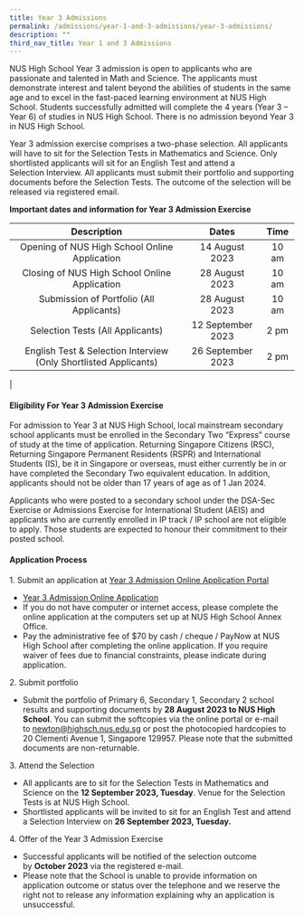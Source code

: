 ```yaml
---
title: Year 3 Admissions
permalink: /admissions/year-1-and-3-admissions/year-3-admissions/
description: ""
third_nav_title: Year 1 and 3 Admissions
---
```

NUS High School Year 3 admission is open to applicants who are passionate and talented in Math and Science. The applicants must demonstrate interest and talent beyond the abilities of students in the same age and to excel in the fast-paced learning environment at NUS High School. Students successfully admitted will complete the 4 years (Year 3 – Year 6) of studies in NUS High School. There is no admission beyond Year 3 in NUS High School.

Year 3 admission exercise comprises a two-phase selection. All applicants will have to sit for the Selection Tests in Mathematics and Science. Only shortlisted applicants will sit for an English Test and attend a Selection Interview. All applicants must submit their portfolio and supporting documents before the Selection Tests. The outcome of the selection will be released via registered email.

**Important dates and information for Year 3 Admission Exercise**

| Description | Dates | Time |
|:---:|:---:|:---:|
| Opening of NUS High School Online Application | 14 August 2023 | 10 am |
| Closing of NUS High School Online Application | 28 August 2023 | 10 am |
| Submission of Portfolio (All Applicants) | 28 August 2023 | 10 am |
| Selection Tests (All Applicants) | 12 September 2023 | 2 pm |
|  English Test & Selection Interview (Only Shortlisted Applicants) | 26 September 2023 |  2 pm |
|

#### **Eligibility For Year 3 Admission Exercise**
For admission to Year 3 at NUS High School, local mainstream secondary school applicants must be enrolled in the Secondary Two “Express” course of study at the time of application. Returning Singapore Citizens (RSC), Returning Singapore Permanent Residents (RSPR) and International Students (IS), be it in Singapore or overseas, must either currently be in or have completed the Secondary Two equivalent education. In addition, applicants should not be older than 17 years of age as of 1 Jan 2024.

Applicants who were posted to a secondary school under the DSA-Sec Exercise or Admissions Exercise for International Student (AEIS) and applicants who are currently enrolled in IP track / IP school are not eligible to apply. Those students are expected to honour their commitment to their posted school.

#### **Application Process**
1\. Submit an application at [Year 3 Admission Online Application Portal](https://form.gov.sg/61b07c1cfef0530013c85b9b) 

*   [Year 3 Admission Online Application](https://form.gov.sg/61b07c1cfef0530013c85b9b) 
*   If you do not have computer or internet access, please complete the online application at the computers set up at NUS High School Annex Office.
*   Pay the administrative fee of $70 by cash / cheque / PayNow at NUS High School after completing the online application. If you require waiver of fees due to financial constraints, please indicate during application.

2\. Submit portfolio
*   Submit the portfolio of Primary 6, Secondary 1, Secondary 2 school results and supporting documents by **28 August 2023 to NUS High School**. You can submit the softcopies via the online portal or e-mail to newton@highsch.nus.edu.sg or post the photocopied hardcopies to 20 Clementi Avenue 1, Singapore 129957. Please note that the submitted documents are non-returnable.

3\. Attend the Selection
*   All applicants are to sit for the Selection Tests in Mathematics and Science on the **12 September 2023, Tuesday**. Venue for the Selection Tests is at NUS High School.
*   Shortlisted applicants will be invited to sit for an English Test and attend a Selection Interview on **26 September 2023, Tuesday.**

4\. Offer of the Year 3 Admission Exercise
*   Successful applicants will be notified of the selection outcome by **October 2023** via the registered e-mail.
*   Please note that the School is unable to provide information on application outcome or status over the telephone and we reserve the right not to release any information explaining why an application is unsuccessful.